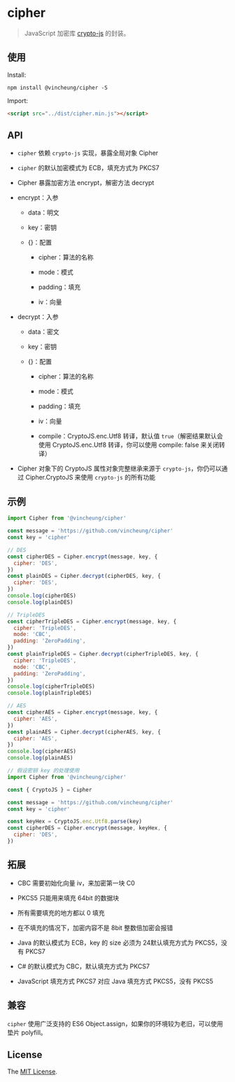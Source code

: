 # cipher

> JavaScript 加密库 [crypto-js] 的封装。

## 使用

Install:

```shell
npm install @vincheung/cipher -S
```

Import:

```html
<script src="../dist/cipher.min.js"></script>
```

## API

- `cipher` 依赖 `crypto-js` 实现，暴露全局对象 Cipher

- `cipher` 的默认加密模式为 ECB，填充方式为 PKCS7

- Cipher 暴露加密方法 encrypt，解密方法 decrypt

- encrypt：入参

  - data：明文

  - key：密钥

  - {}：配置

    - cipher：算法的名称

    - mode：模式

    - padding：填充

    - iv：向量

- decrypt：入参

  - data：密文

  - key：密钥

  - {}：配置

    - cipher：算法的名称

    - mode：模式

    - padding：填充

    - iv：向量

    - compile：CryptoJS.enc.Utf8 转译，默认值 `true`（解密结果默认会使用 CryptoJS.enc.Utf8 转译，你可以使用 compile: false 来关闭转译）

- Cipher 对象下的 CryptoJS 属性对象完整继承来源于 `crypto-js`，你仍可以通过 Cipher.CryptoJS 来使用 `crypto-js` 的所有功能

## 示例

```js
import Cipher from '@vincheung/cipher'

const message = 'https://github.com/vincheung/cipher'
const key = 'cipher'

// DES
const cipherDES = Cipher.encrypt(message, key, {
  cipher: 'DES',
})
const plainDES = Cipher.decrypt(cipherDES, key, {
  cipher: 'DES',
})
console.log(cipherDES)
console.log(plainDES)

// TripleDES
const cipherTripleDES = Cipher.encrypt(message, key, {
  cipher: 'TripleDES',
  mode: 'CBC',
  padding: 'ZeroPadding',
})
const plainTripleDES = Cipher.decrypt(cipherTripleDES, key, {
  cipher: 'TripleDES',
  mode: 'CBC',
  padding: 'ZeroPadding',
})
console.log(cipherTripleDES)
console.log(plainTripleDES)

// AES
const cipherAES = Cipher.encrypt(message, key, {
  cipher: 'AES',
})
const plainAES = Cipher.decrypt(cipherAES, key, {
  cipher: 'AES',
})
console.log(cipherAES)
console.log(plainAES)
```

```js
// 假设密钥 key 的处理使用
import Cipher from '@vincheung/cipher'

const { CryptoJS } = Cipher

const message = 'https://github.com/vincheung/cipher'
const key = 'cipher'

const keyHex = CryptoJS.enc.Utf8.parse(key)
const cipherDES = Cipher.encrypt(message, keyHex, {
  cipher: 'DES',
})
```

## 拓展

- CBC 需要初始化向量 iv，来加密第一块 C0

- PKCS5 只能用来填充 64bit 的数据块

- 所有需要填充的地方都以 0 填充

- 在不填充的情况下，加密内容不是 8bit 整数倍加密会报错

- Java 的默认模式为 ECB，key 的 size 必须为 24默认填充方式为 PKCS5，没有 PKCS7

- C# 的默认模式为 CBC，默认填充方式为 PKCS7

- JavaScript 填充方式 PKCS7 对应 Java 填充方式 PKCS5，没有 PKCS5

## 兼容

`cipher` 使用广泛支持的 ES6 Object.assign，如果你的环境较为老旧，可以使用垫片 polyfill。

## License

The [MIT License].

[crypto-js]: https://github.com/brix/crypto-js

[mit license]: ./LICENSE
